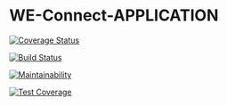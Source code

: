 # WE-Connect-APPLICATION

[![Coverage Status](https://coveralls.io/repos/github/okoroemeka/WE-Connect-APPLICATION/badge.svg?branch=develope)](https://coveralls.io/github/okoroemeka/WE-Connect-APPLICATION?branch=develope)

[![Build Status](https://travis-ci.org/okoroemeka/WE-Connect-APPLICATION.svg?branch=develope)](https://travis-ci.org/okoroemeka/WE-Connect-APPLICATION)

[![Maintainability](https://api.codeclimate.com/v1/badges/8dfc1316f2a5a1e0c31a/maintainability)](https://codeclimate.com/github/okoroemeka/WE-Connect-APPLICATION/maintainability)

[![Test Coverage](https://api.codeclimate.com/v1/badges/8dfc1316f2a5a1e0c31a/test_coverage)](https://codeclimate.com/github/okoroemeka/WE-Connect-APPLICATION/test_coverage)